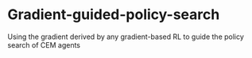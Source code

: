 # Gradient-guided-policy-search
Using the gradient derived by any gradient-based RL to guide the policy search of CEM agents
